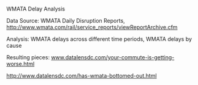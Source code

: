 WMATA Delay Analysis

Data Source: WMATA Daily Disruption Reports, http://www.wmata.com/rail/service_reports/viewReportArchive.cfm

Analysis: WMATA delays across different time periods, WMATA delays by cause

Resulting pieces: 
www.datalensdc.com/your-commute-is-getting-worse.html 

http://www.datalensdc.com/has-wmata-bottomed-out.html
